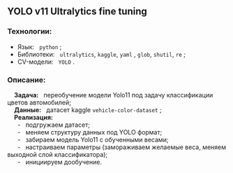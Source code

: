 ## YOLO v11 Ultralytics fine tuning

### Технологии:
- Язык: &nbsp; `python` ;
- Библиотеки: &nbsp; `ultralytics`, `kaggle`, `yaml` , `glob`, `shutil`, `re` ;
- CV-модели: &nbsp; `YOLO` .
  
### Описание:

&nbsp; &nbsp; **Задача:** &nbsp; переобучение модели Yolo11 под задачу классификации цветов автомобилей; <br>
&nbsp; &nbsp; **Данные:** &nbsp; датасет kaggle `vehicle-color-dataset` ; <br>
&nbsp; &nbsp; **Реализация:** <br>
&nbsp; &nbsp; &nbsp; - &nbsp; подгружаем датасет; <br>
&nbsp; &nbsp; &nbsp; - &nbsp; меняем структуру данных под YOLO формат; <br>
&nbsp; &nbsp; &nbsp; - &nbsp; забираем модель Yolo11 с обученными весами; <br>
&nbsp; &nbsp; &nbsp; - &nbsp; настраиваем параметры (замораживаем желаемые веса, меняем выходной слой классификатора); <br>
&nbsp; &nbsp; &nbsp; - &nbsp; инициируем дообучение. <br>
